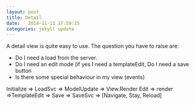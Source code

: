 ```yaml
---
layout: post
title: Detail
date:   2014-11-12 17:59:15
categories: jekyll update
---
```


A detail view is quite easy to use.
The question you have to raise are:
- Do I need a load from the server.
- Do I need an edit mode (if yes I need a templateEdit, Do I need a save button
- Is there some special behaviour in my view (events)


Initialize => LoadSvc => ModelUpdate => View.Render
Edit => render =>TemplateEdit => Save => SaveSvc => [Navigate, Stay,  Reload]